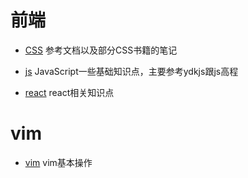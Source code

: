 # 前端 
- [CSS](https://github.com/CirnoBreak/frontend-notes/tree/master/css)
参考文档以及部分CSS书籍的笔记

- [js](https://github.com/CirnoBreak/frontend-notes/tree/master/js)
JavaScript一些基础知识点，主要参考ydkjs跟js高程

- [react](https://github.com/CirnoBreak/frontend-notes/tree/master/react)
react相关知识点

# vim
- [vim](https://github.com/CirnoBreak/frontend-notes/tree/master/vim)
vim基本操作

